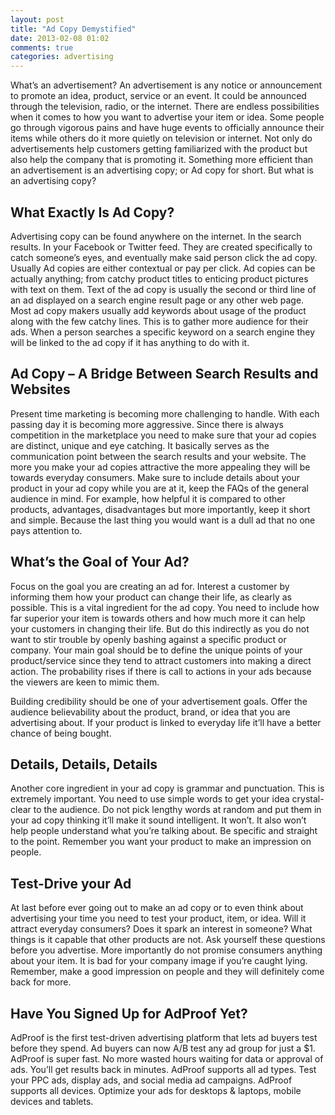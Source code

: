 ```yaml
---
layout: post
title: "Ad Copy Demystified"
date: 2013-02-08 01:02
comments: true
categories: advertising
---
```


What’s an advertisement? An advertisement is any notice or announcement to promote an idea, product, service or an event. It could be announced through the television, radio, or the internet. There are endless possibilities when it comes to how you want to advertise your item or idea. Some people go through vigorous pains and have huge events to officially announce their items while others do it more quietly on television or internet. Not only do advertisements help customers getting familiarized with the product but also help the company that is promoting it. Something more efficient than an advertisement is an advertising copy; or Ad copy for short. But what is an advertising copy?

<!--more-->

## What Exactly Is Ad Copy?

Advertising copy can be found anywhere on the internet. In the search results. In your Facebook or Twitter feed. They are created specifically to catch someone’s eyes, and eventually make said person click the ad copy. Usually Ad copies are either contextual or pay per click. Ad copies can be actually anything; from catchy product titles to enticing product pictures with text on them. Text of the ad copy is usually the second or third line of an ad displayed on a search engine result page or any other web page. Most ad copy makers usually add keywords about usage of the product along with the few catchy lines. This is to gather more audience for their ads. When a person searches a specific keyword on a search engine they will be linked to the ad copy if it has anything to do with it.

## Ad Copy – A Bridge Between Search Results and Websites

Present time marketing is becoming more challenging to handle. With each passing day it is becoming more aggressive. Since there is always competition in the marketplace you need to make sure that your ad copies are distinct, unique and eye catching. It basically serves as the communication point between the search results and your website. The more you make your ad copies attractive the more appealing they will be towards everyday consumers. Make sure to include details about your product in your ad copy while you are at it, keep the FAQs of the general audience in mind. For example, how helpful it is compared to other products, advantages, disadvantages but more importantly, keep it short and simple. Because the last thing you would want is a dull ad that no one pays attention to.

## What’s the Goal of Your Ad?

Focus on the goal you are creating an ad for. Interest a customer by informing them how your product can change their life, as clearly as possible. This is a vital ingredient for the ad copy. You need to include how far superior your item is towards others and how much more it can help your customers in changing their life. But do this indirectly as you do not want to stir trouble by openly bashing against a specific product or company. Your main goal should be to define the unique points of your product/service since they tend to attract customers into making a direct action. The probability rises if there is call to actions in your ads because the viewers are keen to mimic them.

Building credibility should be one of your advertisement goals. Offer the audience believability about the product, brand, or idea that you are advertising about. If your product is linked to everyday life it’ll have a better chance of being bought.

## Details, Details, Details

Another core ingredient in your ad copy is grammar and punctuation. This is extremely important. You need to use simple words to get your idea crystal-clear to the audience. Do not pick lengthy words at random and put them in your ad copy thinking it’ll make it sound intelligent. It won’t. It also won’t help people understand what you’re talking about. Be specific and straight to the point. Remember you want your product to make an impression on people.

## Test-Drive your Ad

At last before ever going out to make an ad copy or to even think about advertising your time you need to test your product, item, or idea. Will it attract everyday consumers? Does it spark an interest in someone? What things is it capable that other products are not. Ask yourself these questions before you advertise. More importantly do not promise consumers anything about your item. It is bad for your company image if you’re caught lying. Remember, make a good impression on people and they will definitely come back for more.

## Have You Signed Up for AdProof Yet?

AdProof is the first test-driven advertising platform that lets ad buyers test before they spend. Ad buyers can now A/B test any ad group for just a $1. AdProof is super fast. No more wasted hours waiting for data or approval of ads. You’ll get results back in minutes. AdProof supports all ad types. Test your PPC ads, display ads, and social media ad campaigns. AdProof supports all devices. Optimize your ads for desktops & laptops, mobile devices and tablets.
